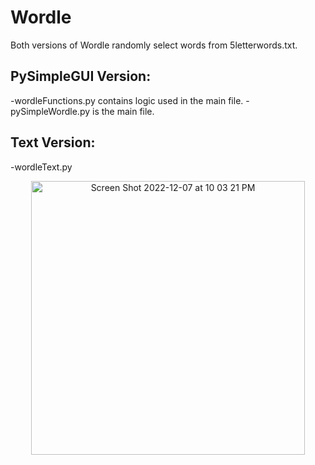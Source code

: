 # Wordle
Both versions of Wordle randomly select words from 5letterwords.txt.

## PySimpleGUI Version: 
-wordleFunctions.py contains logic used in the main file.
-pySimpleWordle.py is the main file. 
  
## Text Version: 
-wordleText.py

<div align="center">
<img width="438" alt="Screen Shot 2022-12-07 at 10 03 21 PM" src="https://user-images.githubusercontent.com/76240464/209466397-c9983357-7a9c-4aa9-a808-864827506031.png">

